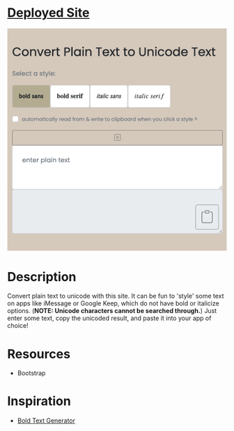 # [Deployed Site](https://tounicode.netlify.app/)

![main page](./images-github/main-page.png)

# Description

Convert plain text to unicode with this site. It can be fun to 'style' some text on apps like iMessage or Google Keep, which do not have bold or italicize options. (**NOTE: Unicode characters cannot be searched through.**) Just enter some text, copy the unicoded result, and paste it into your app of choice!

# Resources

- Bootstrap

# Inspiration

- [Bold Text Generator](https://lingojam.com/BoldTextGenerator)
